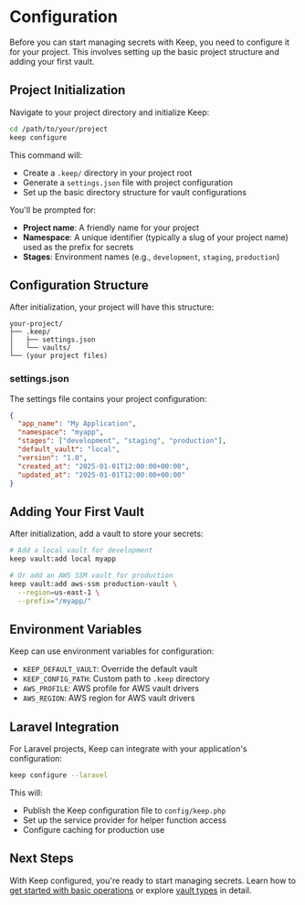 # Configuration

Before you can start managing secrets with Keep, you need to configure it for your project. This involves setting up the basic project structure and adding your first vault.

## Project Initialization

Navigate to your project directory and initialize Keep:

```bash
cd /path/to/your/project
keep configure
```

This command will:
- Create a `.keep/` directory in your project root
- Generate a `settings.json` file with project configuration
- Set up the basic directory structure for vault configurations

You'll be prompted for:
- **Project name**: A friendly name for your project
- **Namespace**: A unique identifier (typically a slug of your project name) used as the prefix for secrets
- **Stages**: Environment names (e.g., `development`, `staging`, `production`)

## Configuration Structure

After initialization, your project will have this structure:

```
your-project/
├── .keep/
│   ├── settings.json
│   └── vaults/
└── (your project files)
```

### settings.json

The settings file contains your project configuration:

```json
{
  "app_name": "My Application",
  "namespace": "myapp",
  "stages": ["development", "staging", "production"],
  "default_vault": "local",
  "version": "1.0",
  "created_at": "2025-01-01T12:00:00+00:00",
  "updated_at": "2025-01-01T12:00:00+00:00"
}
```

## Adding Your First Vault

After initialization, add a vault to store your secrets:

```bash
# Add a local vault for development
keep vault:add local myapp

# Or add an AWS SSM vault for production
keep vault:add aws-ssm production-vault \
  --region=us-east-1 \
  --prefix="/myapp/"
```

## Environment Variables

Keep can use environment variables for configuration:

- `KEEP_DEFAULT_VAULT`: Override the default vault
- `KEEP_CONFIG_PATH`: Custom path to `.keep` directory
- `AWS_PROFILE`: AWS profile for AWS vault drivers
- `AWS_REGION`: AWS region for AWS vault drivers

## Laravel Integration

For Laravel projects, Keep can integrate with your application's configuration:

```bash
keep configure --laravel
```

This will:
- Publish the Keep configuration file to `config/keep.php`
- Set up the service provider for helper function access
- Configure caching for production use

## Next Steps

With Keep configured, you're ready to start managing secrets. Learn how to [get started with basic operations](./quick-start) or explore [vault types](./vaults) in detail.